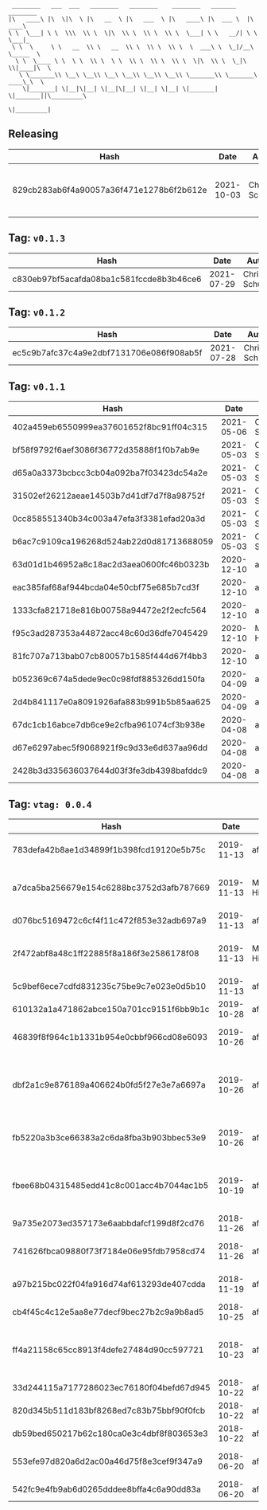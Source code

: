 ```
 ________   ___  ___   ________   ________    ________   _______    ________      
|\   ____\ |\  \|\  \ |\   __  \ |\   ___  \ |\   ____\ |\  ___ \  |\   ____\     
\ \  \___| \ \  \\\  \\ \  \|\  \\ \  \\ \  \\ \  \___| \ \   __/| \ \  \___|_    
 \ \  \     \ \   __  \\ \   __  \\ \  \\ \  \\ \  \  ___\ \  \_|/__\ \_____  \   
  \ \  \____ \ \  \ \  \\ \  \ \  \\ \  \\ \  \\ \  \|\  \\ \  \_|\ \\|____|\  \  
   \ \_______\\ \__\ \__\\ \__\ \__\\ \__\\ \__\\ \_______\\ \_______\ ____\_\  \ 
    \|_______| \|__|\|__| \|__|\|__| \|__| \|__| \|_______| \|_______||\_________\
                                                                      \|_________|
```

## Releasing
| Hash | Date | Author | Changes |
|------|------|--------|---------|
| 829cb283ab6f4a90057a36f471e1278b6f2b612e | 2021-10-03 | Chris Schubert | Organizing Appalachia packages for package management |


 ## Tag: `v0.1.3`
| Hash | Date | Author | Changes |
|------|------|--------|---------|
| c830eb97bf5acafda08ba1c581fccde8b3b46ce6 | 2021-07-29 | Chris Schubert | Updates |


 ## Tag: `v0.1.2`
| Hash | Date | Author | Changes |
|------|------|--------|---------|
| ec5c9b7afc37c4a9e2dbf7131706e086f908ab5f | 2021-07-28 | Chris Schubert | updates |


 ## Tag: `v0.1.1`
| Hash | Date | Author | Changes |
|------|------|--------|---------|
| 402a459eb6550999ea37601652f8bc91ff04c315 | 2021-05-06 | Chris Schubert | Updating assembly definition |
| bf58f9792f6aef3086f36772d35888f1f0b7ab9e | 2021-05-03 | Chris Schubert | Merge branch 'master' of https://github.com/AppalachiaInteractive/com.appalachia.unity3d.utility.hapki.interpolation |
| d65a0a3373bcbcc3cb04a092ba7f03423dc54a2e | 2021-05-03 | Chris Schubert | Removing modification tracking |
| 31502ef26212aeae14503b7d41df7d7f8a98752f | 2021-05-03 | Chris Schubert | Update README.md |
| 0cc858551340b34c003a47efa3f3381efad20a3d | 2021-05-03 | Chris Schubert | Update README.md |
| b6ac7c9109ca196268d524ab22d0d81713688059 | 2021-05-03 | Chris Schubert | Refactoring into Appalachia style project |
| 63d01d1b46952a8c18ac2d3aea0600fc46b0323b | 2020-12-10 | afterwise | Add tracing diagnostic |
| eac385faf68af944bcda04e50cbf75e685b7cd3f | 2020-12-10 | afterwise | Explicit interpolation start value |
| 1333cfa821718e816b00758a94472e2f2ecfc564 | 2020-12-10 | afterwise | Syntax interface tweak |
| f95c3ad287353a44872acc48c60d36dfe7045429 | 2020-12-10 | Malte Hildingsson | Merge pull request #3 from Hapki/feature/fixed32 |
| 81fc707a713bab07cb80057b1585f444d67f4bb3 | 2020-12-10 | afterwise | Avoid overflows |
| b052369c674a5dede9ec0c98fdf885326dd150fa | 2020-04-09 | afterwise | Add more constants |
| 2d4b841117e0a8091926afa883b991b5b85aa625 | 2020-04-09 | afterwise | Add RoundToInt, constants |
| 67dc1cb16abce7db6ce9e2cfba961074cf3b938e | 2020-04-08 | afterwise | Fix another typo |
| d67e6297abec5f9068921f9c9d33e6d637aa96dd | 2020-04-08 | afterwise | Fix typos |
| 2428b3d335636037644d03f3fe3db4398bafddc9 | 2020-04-08 | afterwise | Add Fixed32 |


 ## Tag: `vtag: 0.0.4`
| Hash | Date | Author | Changes |
|------|------|--------|---------|
| 783defa42b8ae1d34899f1b398fcd19120e5b75c | 2019-11-13 | afterwise | Bump package version |
| a7dca5ba256679e154c6288bc3752d3afb787669 | 2019-11-13 | Malte Hildingsson | Merge pull request #2 from Hapki/tweaks |
| d076bc5169472c6cf4f11c472f853e32adb697a9 | 2019-11-13 | afterwise | Tweaks |
| 2f472abf8a48c1ff22885f8a186f3e2586178f08 | 2019-11-13 | Malte Hildingsson | Merge pull request #1 from Hapki/tweaks |
| 5c9bef6ece7cdfd831235c75be9c7e023e0d5b10 | 2019-11-13 | afterwise | Tweaks |
| 610132a1a471862abce150a701cc9151f6bb9b1c | 2019-10-28 | afterwise | Named tuple members |
| 46839f8f964c1b1331b954e0cbbf966cd08e6093 | 2019-10-26 | afterwise | Add timeline as a dependency |
| dbf2a1c9e876189a406624b0fd5f27e3e7a6697a | 2019-10-26 | afterwise | Separate code into standardized Runtime and Editor directories |
| fb5220a3b3ce66383a2c6da8fba3b903bbec53e9 | 2019-10-26 | afterwise | Add playables mixing extensions |
| fbee68b04315485edd41c8c001acc4b7044ac1b5 | 2019-10-19 | afterwise | Something like a reduction syntax for UI elements |
| 9a735e2073ed357173e6aabbdafcf199d8f2cd76 | 2018-11-26 | afterwise | Rename |
| 741626fbca09880f73f7184e06e95fdb7958cd74 | 2018-11-26 | afterwise | Lazy, safe convenience wrappers |
| a97b215bc022f04fa916d74af613293de407cdda | 2018-11-19 | afterwise | Add more convenice utilities |
| cb4f45c4c12e5aa8e77decf9bec27b2c9a9b8ad5 | 2018-10-25 | afterwise | Add missing meta |
| ff4a21158c65cc8913f4defe27484d90cc597721 | 2018-10-23 | afterwise | Removed LazyBool now that bool? is a thing |
| 33d244115a7177286023ec76180f04befd67d945 | 2018-10-22 | afterwise | Directory restructure |
| 820d345b511d183bf8268ed7c83b75bbf90f0fcb | 2018-10-22 | afterwise | Add PD notice |
| db59bed650217b62c180ca0e3c4dbf8f803653e3 | 2018-10-22 | afterwise | Now as a package |
| 553efe97d820a6d2ac00a46d75f8e3cef9f347a9 | 2018-06-20 | afterwise | Add asmdefs, readme |
| 542fc9e4fb9ab6d0265dddee8bffa4c6a90dd83a | 2018-06-20 | afterwise | Initial |
